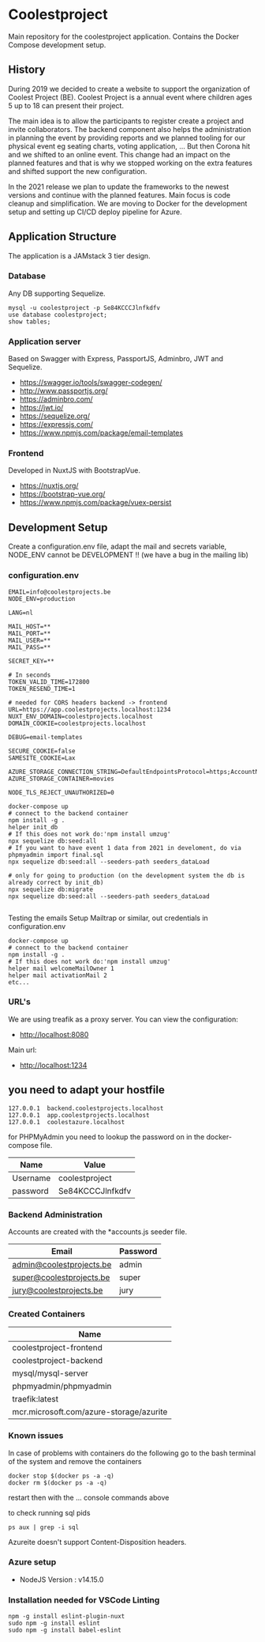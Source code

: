# Coolestproject

Main repository for the coolestproject application. Contains the Docker Compose development setup.

## History

During 2019 we decided to create a website to support the organization of Coolest Project (BE). Coolest Project is a annual event where children ages 5 up to 18 can present their project.

The main idea is to allow the participants to register create a project and invite collaborators. The backend component also helps the administration in planning the event by providing reports and we planned tooling for our physical event eg seating charts, voting application, ... But then Corona hit and we shifted to an online event. This change had an impact on the planned features and that is why we stopped working on the extra features and shifted support the new configuration.

In the 2021 release we plan to update the frameworks to the newest versions and continue with the planned features. Main focus is code cleanup and simplification. We are moving to Docker for the development setup and setting up CI/CD deploy pipeline for Azure.

## Application Structure

The application is a JAMstack 3 tier design.

### Database

Any DB supporting Sequelize.

```console
mysql -u coolestproject -p Se84KCCCJlnfkdfv
use database coolestproject;
show tables;
```

### Application server

Based on Swagger with Express, PassportJS, Adminbro, JWT and Sequelize.

- https://swagger.io/tools/swagger-codegen/
- http://www.passportjs.org/
- https://adminbro.com/
- https://jwt.io/
- https://sequelize.org/
- https://expressjs.com/
- https://www.npmjs.com/package/email-templates

### Frontend

Developed in NuxtJS with BootstrapVue.

- https://nuxtjs.org/
- https://bootstrap-vue.org/
- https://www.npmjs.com/package/vuex-persist

## Development Setup

Create a configuration.env file, adapt the mail and secrets variable, NODE_ENV cannot be DEVELOPMENT !! (we have a bug in the mailing lib)

### configuration.env

```.env
EMAIL=info@coolestprojects.be
NODE_ENV=production

LANG=nl

MAIL_HOST=**
MAIL_PORT=**
MAIL_USER=**
MAIL_PASS=**

SECRET_KEY=**

# In seconds
TOKEN_VALID_TIME=172800
TOKEN_RESEND_TIME=1

# needed for CORS headers backend -> frontend
URL=https://app.coolestprojects.localhost:1234
NUXT_ENV_DOMAIN=coolestprojects.localhost
DOMAIN_COOKIE=coolestprojects.localhost

DEBUG=email-templates

SECURE_COOKIE=false
SAMESITE_COOKIE=Lax

AZURE_STORAGE_CONNECTION_STRING=DefaultEndpointsProtocol=https;AccountName=account1.blob.coolestazure;AccountKey=key1;BlobEndpoint=https://account1.blob.coolestazure.localhost:1234;
AZURE_STORAGE_CONTAINER=movies

NODE_TLS_REJECT_UNAUTHORIZED=0
```

```console
docker-compose up
# connect to the backend container
npm install -g .
helper init_db 
# If this does not work do:'npm install umzug' 
npx sequelize db:seed:all 
# If you want to have event 1 data from 2021 in develoment, do via phpmyadmin import final.sql
npx sequelize db:seed:all --seeders-path seeders_dataLoad

# only for going to production (on the development system the db is already correct by init_db)
npx sequelize db:migrate
npx sequelize db:seed:all --seeders-path seeders_dataLoad


```

Testing the emails
Setup Mailtrap or similar, out credentials in configuration.env
```console
docker-compose up
# connect to the backend container
npm install -g .
# If this does not work do:'npm install umzug' 
helper mail welcomeMailOwner 1
helper mail activationMail 2
etc...
```

### URL's
We are using treafik as a proxy server. You can view the configuration:
- <http://localhost:8080>

Main url:
- <http://localhost:1234>

## you need to adapt your hostfile

```console
127.0.0.1  backend.coolestprojects.localhost
127.0.0.1  app.coolestprojects.localhost
127.0.0.1  coolestazure.localhost
```

for PHPMyAdmin you need to lookup the password on in the docker-compose file.

| Name     | Value            |
|----------|------------------|
| Username | coolestproject   |
| password | Se84KCCCJlnfkdfv |

### Backend Administration

Accounts are created with the \*accounts.js seeder file.

| Email | Password |
| ------------------------ | -------- |
| admin@coolestprojects.be | admin |
| super@coolestprojects.be | super |
| jury@coolestprojects.be | jury |

### Created Containers

| Name                                    |
| --------------------------------------- |
| coolestproject-frontend                 |
| coolestproject-backend                  |
| mysql/mysql-server                      |
| phpmyadmin/phpmyadmin                   |
| traefik:latest                          |
| mcr.microsoft.com/azure-storage/azurite |

### Known issues

In case of problems with containers do the following go to the bash terminal of the system and remove the containers

```console
docker stop $(docker ps -a -q)
docker rm $(docker ps -a -q)
```

restart then with the ... console commands above

to check running sql pids

```console
ps aux | grep -i sql
```

Azureite doesn't support Content-Disposition headers.

### Azure setup

- NodeJS Version : v14.15.0

### Installation needed for VSCode Linting

```console
npm -g install eslint-plugin-nuxt
sudo npm -g install eslint
sudo npm -g install babel-eslint
```
